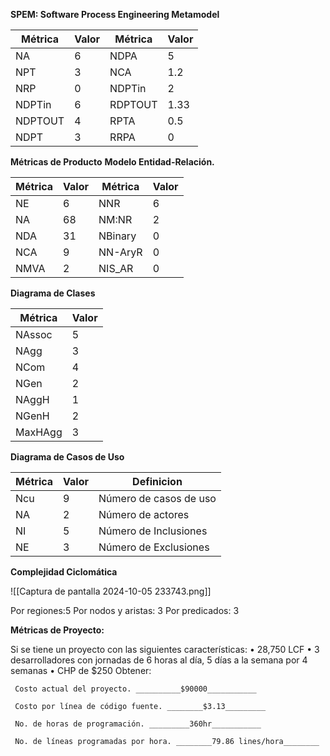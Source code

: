 **SPEM: Software Process Engineering Metamodel**

| Métrica | Valor | Métrica | Valor |
| ------- | ----- | ------- | ----- |
| NA      | 6     | NDPA    | 5     |
| NPT     | 3     | NCA     | 1.2   |
| NRP     | 0     | NDPTin  | 2     |
| NDPTin  | 6     | RDPTOUT | 1.33  |
| NDPTOUT | 4     | RPTA    | 0.5   |
| NDPT    | 3     | RRPA    | 0     |
**Métricas de Producto** 
**Modelo Entidad-Relación.**

| Métrica | Valor | Métrica | Valor |
| ------- | ----- | ------- | ----- |
| NE      | 6     | NNR     | 6     |
| NA      | 68    | NM:NR   | 2     |
| NDA     | 31    | NBinary | 0     |
| NCA     | 9     | NN-AryR | 0     |
| NMVA    | 2     | NIS_AR  | 0     |
 **Diagrama de Clases**

| Métrica | Valor |
| ------- | ----- |
| NAssoc  | 5     |
| NAgg    | 3     |
| NCom    | 4     |
| NGen    | 2     |
| NAggH   | 1     |
| NGenH   | 2     |
| MaxHAgg | 3     |
**Diagrama de Casos de Uso**

| Métrica | Valor | Definicion             |
| ------- | ----- | ---------------------- |
| Ncu     | 9     | Número de casos de uso |
| NA      | 2     | Número de actores      |
| NI      | 5     | Número de Inclusiones  |
| NE      | 3     | Número de Exclusiones  |
**Complejidad Ciclomática**

![[Captura de pantalla 2024-10-05 233743.png]]

Por regiones:5
Por nodos y aristas: 3
Por predicados: 3

**Métricas de Proyecto:**

Si se tiene un proyecto con las siguientes características:
• 28,750 LCF 
• 3 desarrolladores con jornadas de 6 horas al día, 5 días a la semana por 4 semanas
• CHP de $250 Obtener: 

	 Costo actual del proyecto. __________$90000___________
	 
	 Costo por línea de código fuente. ________$3.13_________
	 
	 No. de horas de programación. _________360hr___________
	 
	 No. de líneas programadas por hora. ________79.86 lines/hora________